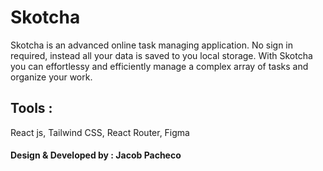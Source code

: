 # Skotcha

Skotcha is an advanced online task managing application. No sign in required, instead all your data is saved to you local storage. With Skotcha you can effortlessy and efficiently manage a complex array of tasks and organize your work.

## Tools : 
React js, Tailwind CSS, React Router, Figma

#### Design & Developed by : Jacob Pacheco

